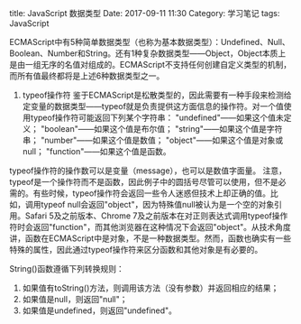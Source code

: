title: JavaScript 数据类型
Date: 2017-09-11 11:30
Category: 学习笔记
tags: JavaScript

ECMAScript中有5种简单数据类型（也称为基本数据类型）：Undefined、Null、Boolean、Number和String。还有1种复杂数据类型——Object，Object本质上是由一组无序的名值对组成的。ECMAScript不支持任何创建自定义类型的机制，而所有值最终都将是上述6种数据类型之一。

1. typeof操作符
鉴于ECMAScript是松散类型的，因此需要有一种手段来检测给定变量的数据类型——typeof就是负责提供这方面信息的操作符。对一个值使用typeof操作符可能返回下列某个字符串：
    "undefined"——如果这个值未定义；
    "boolean"——如果这个值是布尔值；
    "string"——如果这个值是字符串；
    "number"——如果这个值是数值；
    "object"——如果这个值是对象或null；
    "function"——如果这个值是函数。

 typeof操作符的操作数可以是变量（message），也可以是数值字面量。
 注意，typeof是一个操作符而不是函数，因此例子中的圆括号尽管可以使用，但不是必需的。有些时候，typeof操作符会返回一些令人迷惑但技术上却正确的值。比如，调用typeof null会返回"object"，因为特殊值null被认为是一个空的对象引用。Safari 5及之前版本、Chrome 7及之前版本在对正则表达式调用typeof操作符时会返回"function"，而其他浏览器在这种情况下会返回"object"。从技术角度讲，函数在ECMAScript中是对象，不是一种数据类型。然而，函数也确实有一些特殊的属性，因此通过typeof操作符来区分函数和其他对象是有必要的。

String()函数遵循下列转换规则：
1. 如果值有toString()方法，则调用该方法（没有参数）并返回相应的结果；
2. 如果值是null，则返回"null"；
3. 如果值是undefined，则返回"undefined"。

